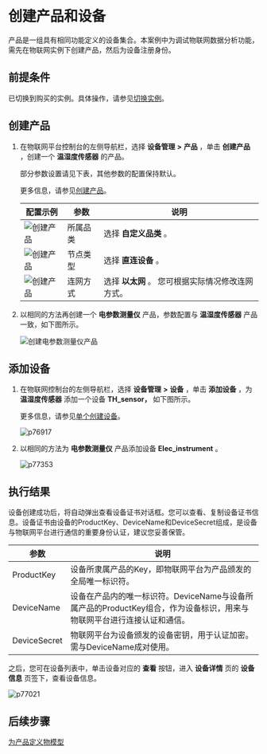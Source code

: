 创建产品和设备 
============================

产品是一组具有相同功能定义的设备集合。本案例中为调试物联网数据分析功能，需先在物联网实例下创建产品，然后为设备注册身份。

前提条件 
-------------------------

已切换到购买的实例。具体操作，请参见[切换实例](/cn.zh-CN/快速入门/购买物联网实例.md)。

创建产品 
-------------------------

1. 在物联网平台控制台的左侧导航栏，选择 **设备管理** **\>** **产品** ，单击 **创建产品** ，创建一个 **温湿度传感器** 的产品。

   部分参数设置请见下表，其他参数的配置保持默认。

   更多信息，请参见[创建产品](/cn.zh-CN/设备接入/创建产品.md)。
   

   |                                                  配置示例                                                  |  参数  |                      说明                      |
   |--------------------------------------------------------------------------------------------------------|------|----------------------------------------------|
   | ![创建产品](https://static-aliyun-doc.oss-accelerate.aliyuncs.com/assets/img/zh-CN/6982260161/p178036.png) | 所属品类 | 选择 **自定义品类** 。                               |
   | ![创建产品](https://static-aliyun-doc.oss-accelerate.aliyuncs.com/assets/img/zh-CN/6982260161/p178036.png) | 节点类型 | 选择 **直连设备** 。                                |
   | ![创建产品](https://static-aliyun-doc.oss-accelerate.aliyuncs.com/assets/img/zh-CN/6982260161/p178036.png) | 连网方式 | 选择 **以太网** 。 您可根据实际情况修改连网方式。 |

   

2. 以相同的方法再创建一个 **电参数测量仪** 产品，参数配置与 **温湿度传感器** 产品一致，如下图所示。

   ![创建电参数测量仪产品](https://static-aliyun-doc.oss-accelerate.aliyuncs.com/assets/img/zh-CN/6982260161/p77350.png)
   




添加设备 
-------------------------

1. 在物联网控制台的左侧导航栏，选择 **设备管理** **\>** **设备** ，单击 **添加设备** ，为 **温湿度传感器** 添加一个设备 **TH_sensor，** 如下图所示。

   更多信息，请参见[单个创建设备](/cn.zh-CN/设备接入/创建设备/单个创建设备.md)。

   ![p76917](https://static-aliyun-doc.oss-accelerate.aliyuncs.com/assets/img/zh-CN/3979693061/p177421.png)
   

2. 以相同的方法为 **电参数测量仪** 产品添加设备 **Elec_instrument** 。

   ![p77353](https://static-aliyun-doc.oss-accelerate.aliyuncs.com/assets/img/zh-CN/4979693061/p177422.png)
   




执行结果 
-------------------------

设备创建成功后，将自动弹出查看设备证书对话框。您可以查看、复制设备证书信息。设备证书由设备的ProductKey、DeviceName和DeviceSecret组成，是设备与物联网平台进行通信的重要身份认证，建议您妥善保管。


|      参数      |                                  说明                                   |
|--------------|-----------------------------------------------------------------------|
| ProductKey   | 设备所隶属产品的Key，即物联网平台为产品颁发的全局唯一标识符。                                      |
| DeviceName   | 设备在产品内的唯一标识符。DeviceName与设备所属产品的ProductKey组合，作为设备标识，用来与物联网平台进行连接认证和通信。 |
| DeviceSecret | 物联网平台为设备颁发的设备密钥，用于认证加密。需与DeviceName成对使用。                              |



之后，您可在设备列表中，单击设备对应的 **查看** 按钮，进入 **设备详情** 页的 **设备信息** 页签下，查看设备信息。

![p77021](https://static-aliyun-doc.oss-accelerate.aliyuncs.com/assets/img/zh-CN/6982260161/p177425.png)

后续步骤 
-------------------------

[为产品定义物模型](/cn.zh-CN/快速入门/为产品定义物模型.md)
